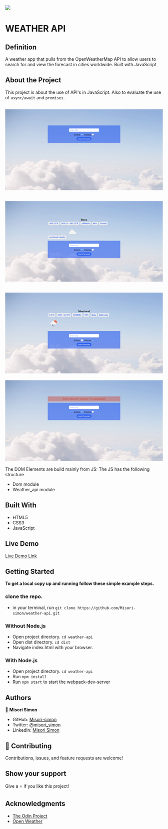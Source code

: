 ![](https://img.shields.io/badge/Microverse-blueviolet)

# WEATHER API

## Definition

A weather app that pulls from the OpenWeatherMap API to allow users to search for and view the forecast in cities worldwide. Built with JavaScript

## About the Project

This project is about the use of API's in JavaScript. Also to evaluate the use of ```async/await``` and ```promises```.

![screenshot](./screenshots/sc.png)
-
![screenshot](./screenshots/sc1.png)
-
![screenshot](./screenshots/sc2.png)
-
![screenshot](./screenshots/sc3.png)

The DOM Elements are build mainly from JS:
The JS has the following structure

- Dom module
- Weather_api module

## Built With

- HTML5
- CSS3
- JavaScript

## Live Demo

[Live Demo Link](https://misori-simon.github.io/weather-api/)


## Getting Started


**To get a local copy up and running follow these simple example steps.**

### clone the repo.
- in your terminal,  run
``` git clone https://github.com/Misori-simon/weather-api.git ```

### Without Node.js
- Open project directory. ``` cd weather-api ```
- Open dist directory. ``` cd dist ```
- Navigate index.html with your browser.
### With Node.js
- Open project directory. ``` cd weather-api ```
- Run ```npm install```
- Run ``` npm start ``` to start the webpack-dev-server



## Authors

👤 **Misori Simon**

- GitHub: [Misori-simon](https://github.com/Misori-simon/)
- Twitter: [@misori_simon](https://twitter.com/misori_simon)
- LinkedIn: [Misori Simon](https://cm.linkedin.com/in/misori-simon-05906219b)

## 🤝 Contributing

Contributions, issues, and feature requests are welcome!

## Show your support

Give a ⭐ if you like this project!

## Acknowledgments

-  [The Odin Project](https://www.theodinproject.com/)
-  [Open Weather](https://home.openweathermap.org/)


